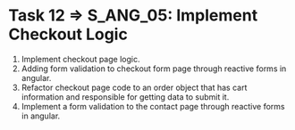 # Task 12 => S_ANG_05: Implement Checkout Logic

1. Implement checkout page logic.
2. Adding form validation to checkout form page through reactive forms in angular.
3. Refactor checkout page code to an order object that has cart information and responsible for getting data to submit it.
4. Implement a form validation to the contact page through reactive forms in angular.
   